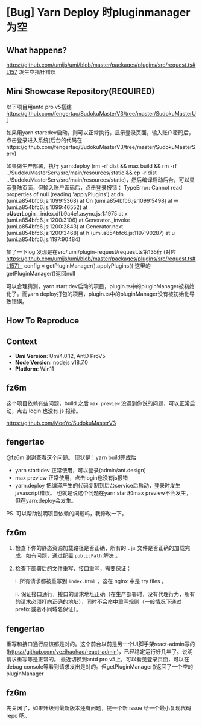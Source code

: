 # [Bug] Yarn Deploy 时pluginmanager为空

## What happens?

https://github.com/umijs/umi/blob/master/packages/plugins/src/request.ts#L157
发生空指针错误

## Mini Showcase Repository(REQUIRED)

以下项目用antd pro v5搭建
https://github.com/fengertao/SudokuMasterV3/tree/master/SudokuMasterUI

如果用yarn start:dev启动，则可以正常执行，显示登录页面，输入账户密码后，点击登录进入系统(后台的代码在https://github.com/fengertao/SudokuMasterV3/tree/master/SudokuMasterServ)

如果做生产部署，执行 yarn:deploy (rm -rf dist && max build && rm -rf ../SudokuMasterServ/src/main/resources/static && cp -r dist ../SudokuMasterServ/src/main/resources/static)，然后编译启动后台，可以显示登陆页面，但输入账户密码后，点击登录报错：
TypeError: Cannot read properties of null (reading 'applyPlugins')
at dn (umi.a854bfc6.js:1099:5368)
at Cn (umi.a854bfc6.js:1099:5498)
at w (umi.a854bfc6.js:1099:46552)
at p**User**Login\_\_index.dfb9a4e1.async.js:1:1975
at x (umi.a854bfc6.js:1200:3106)
at Generator.\_invoke (umi.a854bfc6.js:1200:2843)
at Generator.next (umi.a854bfc6.js:1200:3468)
at h (umi.a854bfc6.js:1197:90287)
at u (umi.a854bfc6.js:1197:90484)

加了一下log
发现是在src/.umi/plugin-request/request.ts第135行
(对应 https://github.com/umijs/umi/blob/master/packages/plugins/src/request.ts#L157）
config = getPluginManager().applyPlugins({
这里的getPluginManager()返回null

可以合理猜测，yarn start:dev启动的项目，plugin.ts中的pluginManager被初始化了。而yarn deploy打包的项目，plugin.ts中的pluginManager没有被初始化导致错误。

## How To Reproduce

## Context

- **Umi Version**: Umi4.0.12, AntD ProV5
- **Node Version**: nodejs v18.7.0
- **Platform**: Win11

## fz6m

这个项目依赖有些问题，build 之后 `max preview` 没遇到你说的问题，可以正常启动，点击 login 也没有 js 报错。

https://github.com/MoeYc/SudokuMasterV3

## fengertao

@fz6m 谢谢查看这个问题。
现状是：yarn build完成后

- yarn start:dev 正常使用，可以登录(admin/ant.design)
- max preview 正常使用，点击login也没有js报错
- yarn:deploy 把编译产生的代码复制到后台service后启动，登录时发生javascript错误。
  也就是说这个问题在yarn start和max preview不会发生，但在yarn:deploy会发生。

PS. 可以帮助说明项目依赖的问题吗，我修改一下。

## fz6m

1. 检查下你的静态资源加载路径是否正确，所有的 `.js` 文件是否正确的加载完成，如有问题，通过配置 `publicPath` 解决 。

2. 检查下部署后的文件重写、接口重写，需要保证：

   i. 所有请求都被重写到 `index.html` ，这在 nginx 中是 try files 。

   ii. 保证接口通行，接口的请求地址正确（在生产部署时，没有代理行为，所有的请求必须打向正确的地址），同时不会命中重写规则（一般情况下通过 prefix 或者不同域名保证）。

## fengertao

重写和接口通行应该都是对的。这个前台以前是另一个UI脚手架react-admin写的 (https://github.com/yezihaohao/react-admin)，已经稳定运行好几年了。说明请求重写等是正常的。
最近切换到antd pro v5上，可以看见登录页面，可以在debug console等看到请求发出是对的。但getPluginManager()返回了一个空的pluginManager

## fz6m

先关闭了，如果升级到最新版本还有问题，提一个新 issue 给一个最小复现代码 repo 吧。
